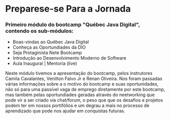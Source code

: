 # Preparese-se Para a Jornada 

### Primeiro módulo do bootcamp "Québec Java Digital", contendo os sub-módulos:

- Boas-vindas ao Québec Java Digital
- Conheça as Oportundiades da DIO 
- Seja Protaginista Nete Bootcamp
- Introdução ao Desenvolvimento Moderno de Software 
- Aula Inaugural | Mentoria (live)

Neste módulo tivemos a apresentação do bootcamp, pelos instrutores Camila Cavalantes, Venilton Falvo Jr e Renan Oliveira. Nos foram passadas várias informações sobre a o motivo do bootcamp e suas oportunidades, não só para uma passível vaga de emprego diretamente por este bootcamp, mas também pelas oportundiades geradas através do neetworking que pode vir a ser criado via chat/forum, o peso que que os desafios e projetos podem ter em nossos portifólios e um degrau a mais no processo de aprendizado que pode nos ajudar em conquistas futuras. 